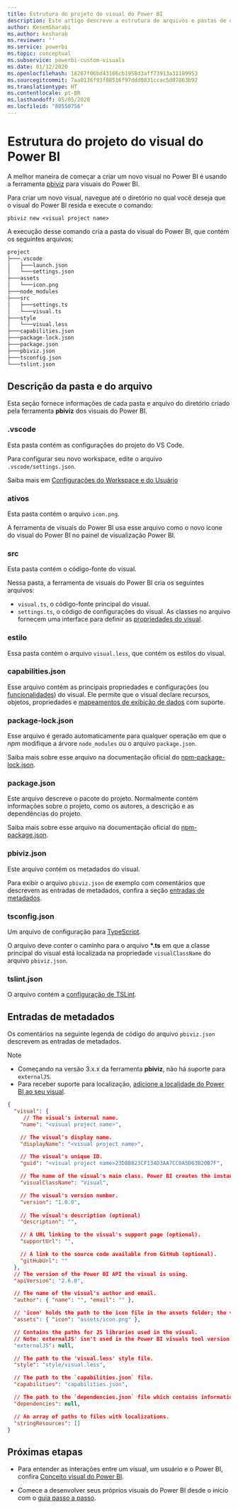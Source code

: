 ```yaml
---
title: Estrutura do projeto do visual do Power BI
description: Este artigo descreve a estrutura de arquivos e pastas de um projeto do Power BI Visual
author: KesemSharabi
ms.author: kesharab
ms.reviewer: ''
ms.service: powerbi
ms.topic: conceptual
ms.subservice: powerbi-custom-visuals
ms.date: 01/12/2020
ms.openlocfilehash: 18267f06bd43166cb1958d3aff73913a31189953
ms.sourcegitcommit: 7aa0136f93f88516f97ddd8031ccac5d07863b92
ms.translationtype: HT
ms.contentlocale: pt-BR
ms.lasthandoff: 05/05/2020
ms.locfileid: "80550756"
---
```

# <a name="power-bi-visual-project-structure"></a>Estrutura do projeto do visual do Power BI

A melhor maneira de começar a criar um novo visual no Power BI é usando a ferramenta [pbiviz](https://www.npmjs.com/package/powerbi-visuals-tools) para visuais do Power BI.

Para criar um novo visual, navegue até o diretório no qual você deseja que o visual do Power BI resida e execute o comando:

`pbiviz new <visual project name>`

A execução desse comando cria a pasta do visual do Power BI, que contém os seguintes arquivos:

```markdown
project
├───.vscode
│   ├───launch.json
│   └───settings.json
├───assets
│   └───icon.png
├───node_modules
├───src
│   ├───settings.ts
│   └───visual.ts
├───style
│   └───visual.less
├───capabilities.json
├───package-lock.json
├───package.json
├───pbiviz.json
├───tsconfig.json
└───tslint.json
```

## <a name="folder-and-file-description"></a>Descrição da pasta e do arquivo

Esta seção fornece informações de cada pasta e arquivo do diretório criado pela ferramenta **pbiviz** dos visuais do Power BI.  

### <a name="vscode"></a>.vscode

Esta pasta contém as configurações do projeto do VS Code.

Para configurar seu novo workspace, edite o arquivo `.vscode/settings.json`.

Saiba mais em [Configurações do Workspace e do Usuário](https://code.visualstudio.com/docs/getstarted/settings)

### <a name="assets"></a>ativos

Esta pasta contém o arquivo `icon.png`.

A ferramenta de visuais do Power BI usa esse arquivo como o novo ícone do visual do Power BI no painel de visualização Power BI.

### <a name="src"></a>src

Esta pasta contém o código-fonte do visual.

Nessa pasta, a ferramenta de visuais do Power BI cria os seguintes arquivos:
* `visual.ts`, o código-fonte principal do visual.
* `settings.ts`, o código de configurações do visual. As classes no arquivo fornecem uma interface para definir as [propriedades do visual](./objects-properties.md#properties).

### <a name="style"></a>estilo

Essa pasta contém o arquivo `visual.less`, que contém os estilos do visual.

### <a name="capabilitiesjson"></a>capabilities.json

Esse arquivo contém as principais propriedades e configurações (ou [funcionalidades](./capabilities.md)) do visual. Ele permite que o visual declare recursos, objetos, propriedades e [mapeamentos de exibição de dados](./dataview-mappings.md) com suporte.

### <a name="package-lockjson"></a>package-lock.json

Esse arquivo é gerado automaticamente para qualquer operação em que o *npm* modifique a árvore `node_modules` ou o arquivo `package.json`.

Saiba mais sobre esse arquivo na documentação oficial do [npm-package-lock.json](https://docs.npmjs.com/files/package-lock.json).

### <a name="packagejson"></a>package.json

Este arquivo descreve o pacote do projeto. Normalmente contém informações sobre o projeto, como os autores, a descrição e as dependências do projeto.

Saiba mais sobre esse arquivo na documentação oficial do [npm-package.json](https://docs.npmjs.com/files/package.json.html).

### <a name="pbivizjson"></a>pbiviz.json

Este arquivo contém os metadados do visual.

Para exibir o arquivo `pbiviz.json` de exemplo com comentários que descrevem as entradas de metadados, confira a seção [entradas de metadados](#metadata-entries).

### <a name="tsconfigjson"></a>tsconfig.json

Um arquivo de configuração para [TypeScript](https://www.typescriptlang.org/docs/handbook/tsconfig-json.html).

O arquivo deve conter o caminho para o arquivo **\*.ts** em que a classe principal do visual está localizada na propriedade `visualClassName` do arquivo `pbiviz.json`.

### <a name="tslintjson"></a>tslint.json

O arquivo contém a [configuração de TSLint](https://palantir.github.io/tslint/usage/configuration/).

## <a name="metadata-entries"></a>Entradas de metadados

Os comentários na seguinte legenda de código do arquivo `pbiviz.json` descrevem as entradas de metadados.

> [!NOTE]
> * Começando na versão 3.x.x da ferramenta **pbiviz**, não há suporte para `externalJS`.
> * Para receber suporte para localização, [adicione a localidade do Power BI ao seu visual](./localization.md).

```json
{
  "visual": {
     // The visual's internal name.
    "name": "<visual project name>",

    // The visual's display name.
    "displayName": "<visual project name>",

    // The visual's unique ID.
    "guid": "<visual project name>23D8B823CF134D3AA7CC0A5D63B20B7F",

    // The name of the visual's main class. Power BI creates the instance of this class to start using the visual in a Power BI report.
    "visualClassName": "Visual",

    // The visual's version number.
    "version": "1.0.0",
    
    // The visual's description (optional)
    "description": "",

    // A URL linking to the visual's support page (optional).
    "supportUrl": "",

    // A link to the source code available from GitHub (optional).
    "gitHubUrl": ""
  },
  // The version of the Power BI API the visual is using.
  "apiVersion": "2.6.0",

  // The name of the visual's author and email.
  "author": { "name": "", "email": "" },

  // 'icon' holds the path to the icon file in the assets folder; the visual's display icon.
  "assets": { "icon": "assets/icon.png" },

  // Contains the paths for JS libraries used in the visual.
  // Note: externalJS' isn't used in the Power BI visuals tool version 3.x.x or higher.
  "externalJS": null,

  // The path to the 'visual.less' style file.
  "style": "style/visual.less",

  // The path to the `capabilities.json` file.
  "capabilities": "capabilities.json",

  // The path to the `dependencies.json` file which contains information about R packages used in R based visuals.
  "dependencies": null,

  // An array of paths to files with localizations.
  "stringResources": []
}
```

## <a name="next-steps"></a>Próximas etapas

* Para entender as interações entre um visual, um usuário e o Power BI, confira [Conceito visual do Power BI](./power-bi-visuals-concept.md).

* Comece a desenvolver seus próprios visuais do Power BI desde o início com o [guia passo a passo](./custom-visual-develop-tutorial.md).
